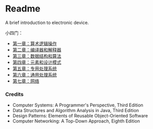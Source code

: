 # Readme
A brief introduction to electronic device.

小四门：
- [第一章：算术逻辑操作](./chapter-1.md)
- [第二章：编译器和解释器](./chapter-2.md)
- [第三章：数据结构和算法](./chapter-3.md)
- [第四章：元素和设计模式](./chapter-4.md)
- [第五章：专用处理系统](./chapter-5.md)
- [第六章：通用处理系统](./chapter-6.md)
- [第七章：网络](./chapter-7.md)

### Credits
- Computer Systems: A Programmer's Perspective, Third Edition
- Data Structures and Algorithm Analysis in Java, Third Edition
- Design Patterns: Elements of Reusable Object-Oriented Software
- Computer Networking: A Top-Down Approach, Eighth Edition
